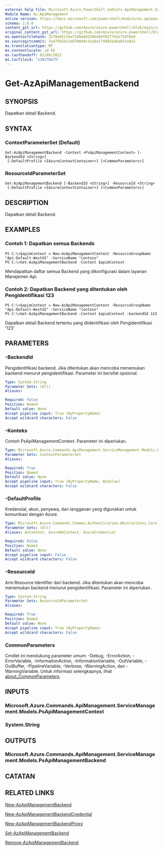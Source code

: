 ```yaml
---
external help file: Microsoft.Azure.PowerShell.Cmdlets.ApiManagement.ServiceManagement.dll-Help.xml
Module Name: Az.ApiManagement
online version: https://docs.microsoft.com/powershell/module/az.apimanagement/get-azapimanagementbackend
schema: 2.0.0
content_git_url: https://github.com/Azure/azure-powershell/blob/main/src/ApiManagement/ApiManagement/help/Get-AzApiManagementBackend.md
original_content_git_url: https://github.com/Azure/azure-powershell/blob/main/src/ApiManagement/ApiManagement/help/Get-AzApiManagementBackend.md
ms.openlocfilehash: 3270eb51fea7346e663266d84f02f7d1e73df6b9
ms.sourcegitcommit: 7e47562b11e670049c3a18af7498414da853a921
ms.translationtype: MT
ms.contentlocale: id-ID
ms.lasthandoff: 02/09/2022
ms.locfileid: "138276475"
---
```

# Get-AzApiManagementBackend

## SYNOPSIS
Dapatkan detail Backend.

## SYNTAX

### ContextParameterSet (Default)
```
Get-AzApiManagementBackend -Context <PsApiManagementContext> [-BackendId <String>]
 [-DefaultProfile <IAzureContextContainer>] [<CommonParameters>]
```

### ResourceIdParameterSet
```
Get-AzApiManagementBackend [-BackendId <String>] -ResourceId <String>
 [-DefaultProfile <IAzureContextContainer>] [<CommonParameters>]
```

## DESCRIPTION
Dapatkan detail Backend.

## EXAMPLES

### Contoh 1: Dapatkan semua Backends
```
PS C:\>$apimContext = New-AzApiManagementContext -ResourceGroupName "Api-Default-WestUS" -ServiceName "contoso"
PS C:\>Get-AzApiManagementBackend -Context $apimContext
```

Mendapatkan daftar semua Backend yang dikonfigurasi dalam layanan Manajemen Api.

### Contoh 2: Dapatkan Backend yang ditentukan oleh Pengidentifikasi 123
```
PS C:\>$apimContext = New-AzApiManagementContext -ResourceGroupName "Api-Default-WestUS" -ServiceName "contoso"
PS C:\>Get-AzApiManagementBackend -Context $apimContext -backendId 123
```

Dapatkan detail Backend tertentu yang diidentifikasi oleh Pengidentifikasi '123'

## PARAMETERS

### -BackendId
Pengidentifikasi backend.
Jika ditentukan akan mencoba menemukan backend menurut pengidentifikasi.
Parameter ini bersifat opsional.

```yaml
Type: System.String
Parameter Sets: (All)
Aliases:

Required: False
Position: Named
Default value: None
Accept pipeline input: True (ByPropertyName)
Accept wildcard characters: False
```

### -Konteks
Contoh PsApiManagementContext.
Parameter ini diperlukan.

```yaml
Type: Microsoft.Azure.Commands.ApiManagement.ServiceManagement.Models.PsApiManagementContext
Parameter Sets: ContextParameterSet
Aliases:

Required: True
Position: Named
Default value: None
Accept pipeline input: True (ByPropertyName, ByValue)
Accept wildcard characters: False
```

### -DefaultProfile
Kredensial, akun, penyewa, dan langganan yang digunakan untuk komunikasi dengan Azure.

```yaml
Type: Microsoft.Azure.Commands.Common.Authentication.Abstractions.Core.IAzureContextContainer
Parameter Sets: (All)
Aliases: AzContext, AzureRmContext, AzureCredential

Required: False
Position: Named
Default value: None
Accept pipeline input: False
Accept wildcard characters: False
```

### -ResourceId
Arm Resource Identifier dari backend. Jika ditentukan akan mencoba menemukan backend menurut pengidentifikasi. Parameter ini diperlukan.

```yaml
Type: System.String
Parameter Sets: ResourceIdParameterSet
Aliases:

Required: True
Position: Named
Default value: None
Accept pipeline input: True (ByPropertyName)
Accept wildcard characters: False
```

### CommonParameters
Cmdlet ini mendukung parameter umum: -Debug, -ErrorAction, -ErrorVariable, -InformationAction, -InformationVariable, -OutVariable, -OutBuffer, -PipelineVariable, -Verbose, -WarningAction, dan -WarningVariable. Untuk informasi selengkapnya, lihat [about_CommonParameters](http://go.microsoft.com/fwlink/?LinkID=113216).

## INPUTS

### Microsoft.Azure.Commands.ApiManagement.ServiceManagement.Models.PsApiManagementContext

### System.String

## OUTPUTS

### Microsoft.Azure.Commands.ApiManagement.ServiceManagement.Models.PsApiManagementBackend

## CATATAN

## RELATED LINKS

[New-AzApiManagementBackend](./New-AzApiManagementBackend.md)

[New-AzApiManagementBackendCredential](./New-AzApiManagementBackendCredential.md)

[New-AzApiManagementBackendProxy](./New-AzApiManagementBackendProxy.md)

[Set-AzApiManagementBackend](./Set-AzApiManagementBackend.md)

[Remove-AzApiManagementBackend](./Remove-AzApiManagementBackend.md)

